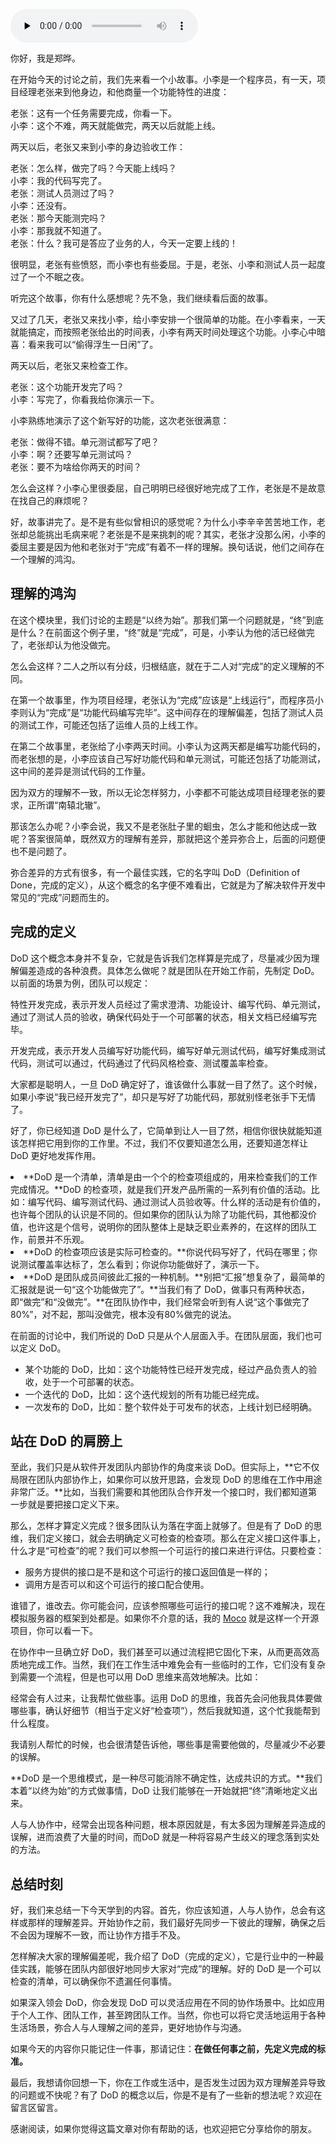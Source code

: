 <audio id="audio" title="03 | DoD的价值：你完成了工作，为什么他们还不满意？" controls="" preload="none"><source id="mp3" src="https://static001.geekbang.org/resource/audio/4f/37/4fb55ea506e2b998452f2b1608415737.mp3"></audio>

你好，我是郑晔。

在开始今天的讨论之前，我们先来看一个小故事。小李是一个程序员，有一天，项目经理老张来到他身边，和他商量一个功能特性的进度：

> 
<p>老张：这有一个任务需要完成，你看一下。<br>
小李：这个不难，两天就能做完，两天以后就能上线。</p>


两天以后，老张又来到小李的身边验收工作：

> 
<p>老张：怎么样，做完了吗？今天能上线吗？<br>
小李：我的代码写完了。<br>
老张：测试人员测过了吗？<br>
小李：还没有。<br>
老张：那今天能测完吗？<br>
小李：那我就不知道了。<br>
老张：什么？我可是答应了业务的人，今天一定要上线的！</p>


很明显，老张有些愤怒，而小李也有些委屈。于是，老张、小李和测试人员一起度过了一个不眠之夜。

听完这个故事，你有什么感想呢？先不急，我们继续看后面的故事。

又过了几天，老张又来找小李，给小李安排一个很简单的功能。在小李看来，一天就能搞定，而按照老张给出的时间表，小李有两天时间处理这个功能。小李心中暗喜：看来我可以“偷得浮生一日闲”了。

两天以后，老张又来检查工作。

> 
<p>老张：这个功能开发完了吗？<br>
小李：写完了，你看我给你演示一下。</p>


小李熟练地演示了这个新写好的功能，这次老张很满意：

> 
<p>老张：做得不错。单元测试都写了吧？<br>
 小李：啊？还要写单元测试吗？<br>
老张：要不为啥给你两天的时间？</p>


怎么会这样？小李心里很委屈，自己明明已经很好地完成了工作，老张是不是故意在找自己的麻烦呢？

好，故事讲完了。是不是有些似曾相识的感觉呢？为什么小李辛辛苦苦地工作，老张却总能挑出毛病来呢？老张是不是来挑刺的呢？其实，老张才没那么闲，小李的委屈主要是因为他和老张对于“完成”有着不一样的理解。换句话说，他们之间存在一个理解的鸿沟。

## 理解的鸿沟

在这个模块里，我们讨论的主题是“以终为始”。那我们第一个问题就是，“终”到底是什么？在前面这个例子里，“终”就是“完成”，可是，小李认为他的活已经做完了，老张却认为他没做完。

怎么会这样？二人之所以有分歧，归根结底，就在于二人对“完成”的定义理解的不同。

在第一个故事里，作为项目经理，老张认为“完成”应该是“上线运行”，而程序员小李则认为“完成”是“功能代码编写完毕”。这中间存在的理解偏差，包括了测试人员的测试工作，可能还包括了运维人员的上线工作。

在第二个故事里，老张给了小李两天时间。小李认为这两天都是编写功能代码的，而老张想的是，小李应该自己写好功能代码和单元测试，可能还包括了功能测试，这中间的差异是测试代码的工作量。

因为双方的理解不一致，所以无论怎样努力，小李都不可能达成项目经理老张的要求，正所谓“南辕北辙”。

那该怎么办呢？小李会说，我又不是老张肚子里的蛔虫，怎么才能和他达成一致呢？答案很简单，既然双方的理解有差异，那就把这个差异弥合上，后面的问题便也不是问题了。

弥合差异的方式有很多，有一个最佳实践，它的名字叫 DoD（Definition of Done，完成的定义），从这个概念的名字便不难看出，它就是为了解决软件开发中常见的“完成”问题而生的。

## 完成的定义

DoD 这个概念本身并不复杂，它就是告诉我们怎样算是完成了，尽量减少因为理解偏差造成的各种浪费。具体怎么做呢？就是团队在开始工作前，先制定 DoD。以前面的场景为例，团队可以规定：

> 
特性开发完成，表示开发人员经过了需求澄清、功能设计、编写代码、单元测试，通过了测试人员的验收，确保代码处于一个可部署的状态，相关文档已经编写完毕。


> 
开发完成，表示开发人员编写好功能代码，编写好单元测试代码，编写好集成测试代码，测试可以通过，代码通过了代码风格检查、测试覆盖率检查。


大家都是聪明人，一旦 DoD 确定好了，谁该做什么事就一目了然了。这个时候，如果小李说“我已经开发完了”，却只是写好了功能代码，那就别怪老张手下无情了。

好了，你已经知道 DoD 是什么了，它简单到让人一目了然，相信你很快就能知道该怎样把它用到你的工作里。不过，我们不仅要知道怎么用，还要知道怎样让 DoD 更好地发挥作用。

<li>
**DoD 是一个清单，清单是由一个个的检查项组成的，用来检查我们的工作完成情况。**DoD 的检查项，就是我们开发产品所需的一系列有价值的活动。比如：编写代码、编写测试代码、通过测试人员验收等。什么样的活动是有价值的，也许每个团队的认识是不同的。但如果你的团队认为除了功能代码，其他都没价值，也许这是个信号，说明你的团队整体上是缺乏职业素养的，在这样的团队工作，前景并不乐观。
</li>
<li>
**DoD 的检查项应该是实际可检查的。**你说代码写好了，代码在哪里；你说测试覆盖率达标了，怎么看到；你说你功能做好了，演示一下。
</li>
<li>
**DoD 是团队成员间彼此汇报的一种机制。**别把“汇报”想复杂了，最简单的汇报就是说一句“这个功能做完了”。**当我们有了 DoD，做事只有两种状态，即“做完”和“没做完”。**在团队协作中，我们经常会听到有人说“这个事做完了80%”，对不起，那叫没做完，根本没有80%做完的说法。
</li>

在前面的讨论中，我们所说的 DoD 只是从个人层面入手。在团队层面，我们也可以定义 DoD。

- 某个功能的 DoD，比如：这个功能特性已经开发完成，经过产品负责人的验收，处于一个可部署的状态。
- 一个迭代的 DoD，比如：这个迭代规划的所有功能已经完成。
- 一次发布的 DoD，比如：整个软件处于可发布的状态，上线计划已经明确。

## 站在 DoD 的肩膀上

至此，我们只是从软件开发团队内部协作的角度来谈 DoD。但实际上，**它不仅局限在团队内部协作上，如果你可以放开思路，会发现 DoD 的思维在工作中用途非常广泛。**比如，当我们需要和其他团队合作开发一个接口时，我们都知道第一步就是要把接口定义下来。

那么，怎样才算定义完成？很多团队认为落在字面上就够了。但是有了 DoD 的思维，我们定义接口，就会去明确定义可检查的检查项。那么在定义接口这件事上，什么才是“可检查”的呢？我们可以参照一个可运行的接口来进行评估。只要检查：

- 服务方提供的接口是不是和这个可运行的接口返回值是一样的；
- 调用方是否可以和这个可运行的接口配合使用。

谁错了，谁改去。你可能会问，应该参照哪些可运行的接口呢？这不难解决，现在模拟服务器的框架到处都是。如果你不介意的话，我的 [Moco](http://github.com/dreamhead/moco) 就是这样一个开源项目，你可以看一下。

在协作中一旦确立好 DoD，我们甚至可以通过流程把它固化下来，从而更高效高质地完成工作。当然，我们在工作生活中难免会有一些临时的工作，它们没有复杂到需要一个流程，但是也可以用 DoD 思维来高效地解决。比如：

> 
经常会有人过来，让我帮忙做些事。运用 DoD 的思维，我首先会问他我具体要做哪些事，确认好细节（相当于定义好“检查项”），然后我就知道，这个忙我能帮到什么程度。


> 
我请别人帮忙的时候，也会很清楚告诉他，哪些事是需要他做的，尽量减少不必要的误解。


**DoD 是一个思维模式，是一种尽可能消除不确定性，达成共识的方式。**我们本着“以终为始”的方式做事情，DoD 让我们能够在一开始就把“终”清晰地定义出来。

人与人协作中，经常会出现各种问题，根本原因就是，有太多因为理解差异造成的误解，进而浪费了大量的时间，而DoD 就是一种将容易产生歧义的理念落到实处的方法。

## 总结时刻

好，我们来总结一下今天学到的内容。首先，你应该知道，人与人协作，总会有这样或那样的理解差异。开始协作之前，我们最好先同步一下彼此的理解，确保之后不会因为理解不一致，而让协作方措手不及。

怎样解决大家的理解偏差呢，我介绍了 DoD（完成的定义），它是行业中的一种最佳实践，能够在团队内部很好地同步大家对“完成”的理解。好的 DoD 是一个可以检查的清单，可以确保你不遗漏任何事情。

如果深入领会 DoD，你会发现 DoD 可以灵活应用在不同的协作场景中。比如应用于个人工作、团队工作，甚至跨团队工作。当然，你也可以将它灵活地运用于各种生活场景，弥合人与人理解之间的差异，更好地协作与沟通。

如果今天的内容你只能记住一件事，那请记住：**在做任何事之前，先定义完成的标准。**

最后，我想请你回想一下，你在工作或生活中，是否发生过因为双方理解差异导致的问题或不快呢？有了 DoD 的概念以后，你是不是有了一些新的想法呢？欢迎在留言区留言。

感谢阅读，如果你觉得这篇文章对你有帮助的话，也欢迎把它分享给你的朋友。
